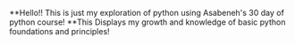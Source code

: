 **Hello!! This is just my exploration of python using Asabeneh's 30 day of python course! 
**This Displays my growth and knowledge of basic python foundations and principles!
